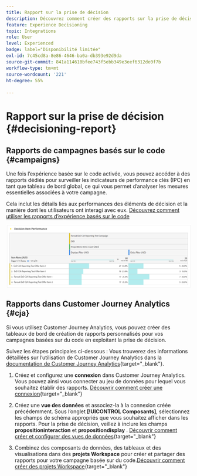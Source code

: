 ```yaml
---
title: Rapport sur la prise de décision
description: Découvrez comment créer des rapports sur la prise de décision.
feature: Experience Decisioning
topic: Integrations
role: User
level: Experienced
badge: label="Disponibilité limitée"
exl-id: 7c45cd8a-8e86-4646-ba0a-db393e92d9da
source-git-commit: 841a114610bfee743f5ebb349e3eef6312de0f7b
workflow-type: tm+mt
source-wordcount: '221'
ht-degree: 55%

---
```



# Rapport sur la prise de décision {#decisioning-report}

## Rapports de campagnes basés sur le code {#campaigns}

Une fois l’expérience basée sur le code activée, vous pouvez accéder à des rapports dédiés pour surveiller les indicateurs de performance clés (IPC) en tant que tableau de bord global, ce qui vous permet d’analyser les mesures essentielles associées à votre campagne.

Cela inclut les détails liés aux performances des éléments de décision et la manière dont les utilisateurs ont interagi avec eux. [Découvrez comment utiliser les rapports d’expérience basés sur le code](../reports/campaign-global-report-cja-code.md)

![](../reports/assets/cja-decisioning-item-performance.png)

## Rapports dans Customer Journey Analytics {#cja}

Si vous utilisez Customer Journey Analytics, vous pouvez créer des tableaux de bord de création de rapports personnalisés pour vos campagnes basées sur du code en exploitant la prise de décision.

Suivez les étapes principales ci-dessous : Vous trouverez des informations détaillées sur l’utilisation de Customer Journey Analytics dans la [documentation de Customer Journey Analytics](https://experienceleague.adobe.com/fr/docs/analytics-platform/using/cja-landing){target="_blank"}.

1. Créez et configurez une **connexion** dans Customer Journey Analytics. Vous pouvez ainsi vous connecter au jeu de données pour lequel vous souhaitez établir des rapports. [Découvrir comment créer une connexion](https://experienceleague.adobe.com/fr/docs/analytics-platform/using/cja-connections/create-connection){target="_blank"}

1. Créez une **vue des données** et associez-la à la connexion créée précédemment. Sous l’onglet **[!UICONTROL Composants]**, sélectionnez les champs de schéma appropriés que vous souhaitez afficher dans les rapports. Pour la prise de décision, veillez à inclure les champs **propositioninteraction** et **propositiondisplay** . [Découvrir comment créer et configurer des vues de données](https://experienceleague.adobe.com/fr/docs/analytics-platform/using/cja-dataviews/create-dataview){target="_blank"}

1. Combinez des composants de données, des tableaux et des visualisations dans des **projets Workspace** pour créer et partager des rapports pour votre campagne basée sur du code.[Découvrir comment créer des projets Workspace](https://experienceleague.adobe.com/fr/docs/analytics-platform/using/cja-workspace/build-workspace-project/create-projects){target="_blank"}
